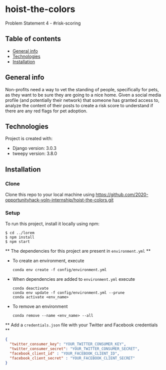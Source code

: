 # hoist-the-colors
Problem Statement 4 - #risk-scoring


## Table of contents
* [General info](#general-info)
* [Technologies](#technologies)
* [Installation](#installation)

## General info
Non-profits need a way to vet the standing of people, specifically for pets, as they want to be sure they are going to a nice home. Given a social media profile (and potentially their network) that someone has granted access to, analyze the content of their posts to create a risk score to understand if there are any red flags for pet adoption.
	
## Technologies
Project is created with:
* Django version: 3.0.3
* tweepy version: 3.8.0

## Installation

### Clone
Clone this repo to your local machine using https://github.com/2020-opportunityhack-voln-internship/hoist-the-colors.git
	
### Setup
To run this project, install it locally using npm:

```
$ cd ../lorem
$ npm install
$ npm start
```
** The dependencies for this project are present in `environment.yml` **

* To create an environment, execute
    ```shell script
    conda env create -f config/environment.yml 
    ```
* When dependencies are added to `environment.yml` execute
    ```shell script
    conda deactivate
    conda env update -f config/environment.yml --prune
    conda activate <env_name>
    ```
* To remove an environment
    ```shell script
    conda remove --name <env_name> --all
    ```
    
    
    
** Add a `credentials.json` file with your Twitter and Facebook credentials **

```json
{
  "twitter_consumer_key": "YOUR_TWITTER_CONSUMER_KEY",
  "twitter_consumer_secret": "YOUR_TWITTER_CONSUMER_SECRET",
  "facebook_client_id" : "YOUR_FACEBOOK_CLIENT_ID",
  "facebook_client_secret" : "YOUR_FACEBOOK_CLIENT_SECRET"
}
```


